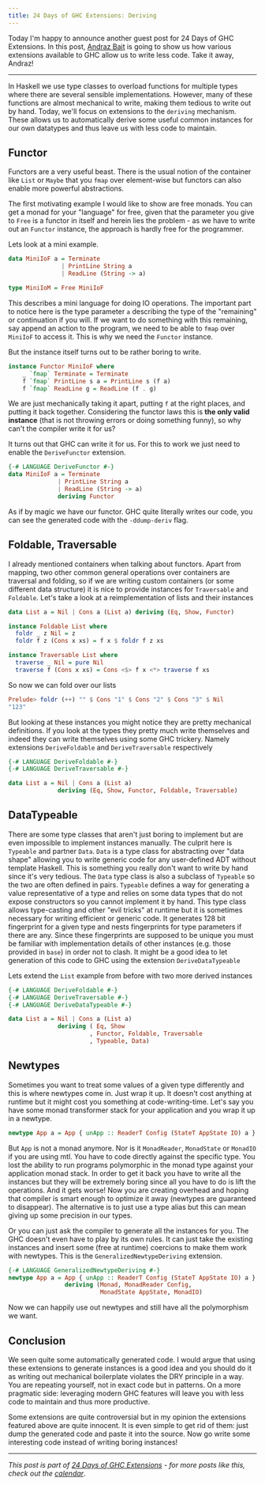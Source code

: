 ```yaml
---
title: 24 Days of GHC Extensions: Deriving
---
```


Today I'm happy to announce another guest post for 24 Days of GHC Extensions. In this post, [Andraz Bajt](http://www.edofic.com/) is going to show us how various extensions available to GHC allow us to write less code. Take it away, Andraz!

---

In Haskell we use type classes to overload functions for multiple types where there are several sensible implementations. However, many of these
functions are almost mechanical to write, making them tedious to write
out by hand. Today, we'll focus on extensions to the `deriving`
mechanism. These allows us to automatically derive some useful common instances for our own datatypes and thus leave us with less code to maintain.

## Functor

Functors are a very useful beast. There is the usual notion of the container like `List` or `Maybe` that you `fmap` over element-wise but functors can also enable more powerful abstractions.

The first motivating example I would like to show are free monads. You can get a monad for your "language" for free, given that the parameter you give to `Free` is a functor in itself and herein lies the problem - as we have to write out an `Functor` instance, the approach is hardly free for the programmer.

Lets look at a mini example.

```haskell
data MiniIoF a = Terminate
               | PrintLine String a
               | ReadLine (String -> a)

type MiniIoM = Free MiniIoF
```

This describes a mini language for doing IO operations.  The important part to notice here is the type parameter `a` describing the type of the "remaining" or continuation if you will. If we want to do something with this remaining, say append an action to the program, we need to be able to `fmap` over `MiniIoF` to access it. This is why we need the `Functor` instance.

But the instance itself turns out to be rather boring to write.

```haskell
instance Functor MiniIoF where
    _ `fmap` Terminate = Terminate
    f `fmap` PrintLine s a = PrintLine s (f a)
    f `fmap` ReadLine g = ReadLine (f . g)
```

We are just mechanically taking it apart, putting `f` at the right places, and putting it back together. Considering the functor laws this is **the only valid instance** (that is not throwing errors or doing something funny), so why can't the compiler write it for us?

It turns out that GHC can write it for us. For this to work we just need to enable the `DeriveFunctor` extension.

```haskell
{-# LANGUAGE DeriveFunctor #-}
data MiniIoF a = Terminate
              | PrintLine String a
              | ReadLine (String -> a)
              deriving Functor
```

As if by magic we have our functor. GHC quite literally writes our code, you can see the generated code with the `-ddump-deriv` flag.


## Foldable, Traversable

I already mentioned containers when talking about functors. Apart from mapping, two other common general operations over containers are traversal and folding, so if we are writing custom containers (or some different data structure) it is nice to provide instances for `Traversable` and `Foldable`. Let's take a look at a reimplementation of lists and their instances

```haskell
data List a = Nil | Cons a (List a) deriving (Eq, Show, Functor)

instance Foldable List where
  foldr _ z Nil = z
  foldr f z (Cons x xs) = f x $ foldr f z xs

instance Traversable List where
  traverse _ Nil = pure Nil
  traverse f (Cons x xs) = Cons <$> f x <*> traverse f xs
```

So now we can fold over our lists

```haskell
Prelude> foldr (++) "" $ Cons "1" $ Cons "2" $ Cons "3" $ Nil
"123"
```

But looking at these instances you might notice they are pretty mechanical definitions. If you look at the types they pretty much write themselves and indeed they can write themselves using some GHC trickery. Namely extensions `DeriveFoldable` and `DeriveTraversable` respectively

```haskell
{-# LANGUAGE DeriveFoldable #-}
{-# LANGUAGE DeriveTraversable #-}

data List a = Nil | Cons a (List a)
              deriving (Eq, Show, Functor, Foldable, Traversable)
```

## DataTypeable

There are some type classes that aren't just boring to implement but are even impossible to implement instances manually. The culprit here is `Typeable` and partner `Data`. `Data` is a type class for abstracting over "data shape" allowing you to write generic code for any user-defined ADT without template Haskell. This is something you really don't want to write by hand since it's very tedious. The `Data` type class is also a subclass of `Typeable` so the two are often defined in pairs. `Typeable` defines a way for generating a value representative of a type and relies on some data types that do not expose constructors so you cannot implement it by hand. This type class allows type-casting and other "evil tricks" at runtime but it is sometimes necessary for writing efficient or generic code. It generates 128 bit fingerprint for a given type and nests fingerprints for type parameters if there are any. Since these fingerprints are supposed to be unique you must be familiar with implementation details of other instances (e.g. those provided in `base`) in order not to clash. It might be a good idea to let generation of this code to GHC using the extension `DeriveDataTypeable`

Lets extend the `List` example from before with two more derived instances

```haskell
{-# LANGUAGE DeriveFoldable #-}
{-# LANGUAGE DeriveTraversable #-}
{-# LANGUAGE DeriveDataTypeable #-}

data List a = Nil | Cons a (List a)
              deriving ( Eq, Show
                       , Functor, Foldable, Traversable
                       , Typeable, Data)
```

## Newtypes

Sometimes you want to treat some values of a given type differently and this is where newtypes come in. Just wrap it up. It doesn't cost anything at runtime but it might cost you something at code-writing-time. Let's say you have some monad transformer stack for your application and you wrap it up in a newtype.

```haskell
newtype App a = App { unApp :: ReaderT Config (StateT AppState IO) a }
```

But `App` is not a monad anymore. Nor is it `MonadReader`, `MonadState` or `MonadIO` if you are using mtl. You have to code directly against the specific type. You lost the ability to run programs polymorphic in the monad type against your application monad stack. In order to get it back you have to write all the instances but they will be extremely boring since all you have to do is lift the operations. And it gets worse! Now you are creating overhead and hoping that compiler is smart enough to optimize it away (newtypes are guaranteed to disappear). The alternative is to just use a type alias but this can mean giving up some precision in our types.

Or you can just ask the compiler to generate all the instances for you. The GHC doesn't even have to play by its own rules. It can just take the existing instances and insert some (free at runtime) coercions to make them work with newtypes. This is the `GeneralizedNewtypeDeriving` extension.

```haskell
{-# LANGUAGE GeneralizedNewtypeDeriving #-}
newtype App a = App { unApp :: ReaderT Config (StateT AppState IO) a }
                deriving (Monad, MonadReader Config,
                          MonadState AppState, MonadIO)
```

Now we can happily use out newtypes and still have all the polymorphism we want.


## Conclusion

We seen quite some automatically generated code. I would argue that using these extensions to generate instances is a good idea and you should do it as writing out mechanical boilerplate violates the DRY principle in a way. You are repeating yourself, not in exact code but in patterns. On a more pragmatic side: leveraging modern GHC features will leave you with less code to maintain and thus more productive.

Some extensions are quite controversial but in my opinion the extensions featured above are quite innocent. It is even simple to get rid of them: just dump the generated code and paste it into the source. Now go write some interesting code instead of writing boring instances!

----

*This post is part of
[24 Days of GHC Extensions](/pages/2014-12-01-24-days-of-ghc-extensions.html) -
for more posts like this, check out the
[calendar](/pages/2014-12-01-24-days-of-ghc-extensions.html)*.
